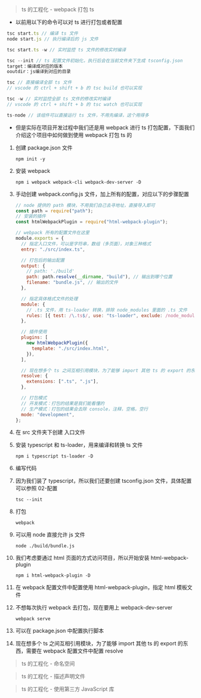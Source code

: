 > ts 的工程化 - webpack 打包 ts

- 以前用以下的命令可以对 ts 进行打包或者配置

```javascript
tsc start.ts // 编译 ts 文件
node start.js // 执行编译后的 js 文件

tsc start.ts -w // 实时监控 ts 文件的修改实时编译

tsc --init // ts 配置文件初始化，执行后会在当前文件夹下生成 tsconfig.json
target：编译成对应的版本
ooutdir：js编译到对应的目录

tsc // 直接编译全部 ts 文件
// vscode 的 ctrl + shift + b 的 tsc build 也可以实现

tsc -w // 实时监控全部 ts 文件的修改实时编译
// vscode 的 ctrl + shift + b 的 tsc watch 也可以实现

ts-node // 该组件可以直接运行 ts 文件，不用先编译，这个用得多
```

- 但是实际在项目开发过程中我们还是用 webpack 进行 ts 打包配置，下面我们介绍这个项目中如何做到使用 webpack 打包 ts 的

1. 创建 package.json 文件
   ```dos
   npm init -y
   ```
2. 安装 webpack
   ```dos
   npm i webpack webpack-cli webpack-dev-server -D
   ```
3. 手动创建 webpack.config.js 文件，加上所有的配置，对应以下的步骤配置

   ```javascript
   // node 提供的 path 模块，不用我们自己去寻地址，直接导入即可
   const path = require("path");
   // 安装的插件
   const htmlWebpackPlugin = require("html-webpack-plugin");

   // webpack 所有的配置文件在这里
   module.exports = {
     // 指定入口文件，可以是字符串，数组（多页面），对象三种格式
     entry: "./src/index.ts",

     // 打包后的输出配置
     output: {
       // path: './build'
       path: path.resolve(__dirname, "build"), // 输出到哪个位置
       filename: "bundle.js", // 输出的文件
     },

     // 指定具体格式文件的处理
     module: {
       // .ts 文件，用 ts-loader 转换，排除 node_modules 里面的 .ts 文件
       rules: [{ test: /\.ts$/, use: "ts-loader", exclude: /node_modules/ }],
     },

     // 插件使用
     plugins: [
       new htmlWebpackPlugin({
         template: "./src/index.html",
       }),
     ],

     // 现在想多个 ts 之间互相引用模块，为了能够 import 其他 ts 的 export 的东西，需要在webpack 配置文件中配置 resolve
     resolve: {
       extensions: [".ts", ".js"],
     },

     // 打包模式
     // 开发模式：打包的结果是我们能看懂的
     // 生产模式：打包的结果会去除 console，注释，空格，空行
     mode: "development",
   };
   ```

4. 在 src 文件夹下创建 入口文件
5. 安装 typescript 和 ts-loader，用来编译和转换 ts 文件
   ```dos
   npm i typescript ts-loader -D
   ```
6. 编写代码
7. 因为我们装了 typescript，所以我们还要创建 tsconfig.json 文件，具体配置可以参照 02-配置
   ```dos
   tsc --init
   ```
8. 打包
   ```dos
   webpack
   ```
9. 可以用 node 直接允许 js 文件
   ```dos
   node ./build/bundle.js
   ```
10. 我们考虑要通过 html 页面的方式访问项目，所以开始安装 html-webpack-plugin
    ```dos
    npm i html-webpack-plugin -D
    ```
11. 在 webpack 配置文件中配置使用 html-webpack-plugin，指定 html 模板文件
12. 不想每次执行 webpack 去打包，现在要用上 webpack-dev-server
    ```dos
    webpack serve
    ```
13. 可以在 package.json 中配置执行脚本
14. 现在想多个 ts 之间互相引用模块，为了能够 import 其他 ts 的 export 的东西，需要在 webpack 配置文件中配置 resolve

> ts 的工程化 - 命名空间

> ts 的工程化 - 描述声明文件

> ts 的工程化 - 使用第三方 JavaScript 库
